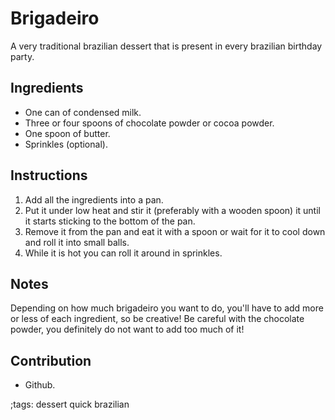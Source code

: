 # Brigadeiro

A very traditional brazilian dessert that is present in every brazilian birthday
party.

## Ingredients

- One can of condensed milk.
- Three or four spoons of chocolate powder or cocoa powder.
- One spoon of butter.
- Sprinkles (optional).

## Instructions

1. Add all the ingredients into a pan.
2. Put it under low heat and stir it (preferably with a wooden spoon) it until
   it starts sticking to the bottom of the pan.
3. Remove it from the pan and eat it with a spoon or wait for it to cool down
   and roll it into small balls.
4. While it is hot you can roll it around in sprinkles.

## Notes

Depending on how much brigadeiro you want to do, you'll have
to add more or less of each ingredient, so be creative! Be careful with the
chocolate powder, you definitely do not want to add too much of it!

## Contribution

- Github.

;tags: dessert quick brazilian
